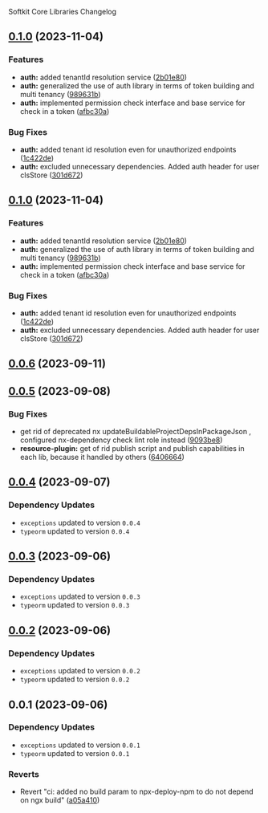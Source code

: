 Softkit Core Libraries Changelog
## [0.1.0](https://github.com/softkitit/softkit-core/compare/auth-0.0.6...auth-0.1.0) (2023-11-04)


### Features

* **auth:** added tenantId resolution service ([2b01e80](https://github.com/softkitit/softkit-core/commit/2b01e803151376f5812e26c7c3b6b32e4621d802))
* **auth:** generalized the use of auth library in terms of token building and multi tenancy ([989631b](https://github.com/softkitit/softkit-core/commit/989631b80f89b7b081f52480271776586a6e96ff))
* **auth:** implemented permission check interface and base service for check in a token ([afbc30a](https://github.com/softkitit/softkit-core/commit/afbc30afa2fd7e2ffe8326b9437dd9a4ba6849b8))


### Bug Fixes

* **auth:** added tenant id resolution even for unauthorized endpoints ([1c422de](https://github.com/softkitit/softkit-core/commit/1c422dee518653c2fb91c6c25f1520a95408f729))
* **auth:** excluded unnecessary dependencies. Added auth header for user clsStore ([301d672](https://github.com/softkitit/softkit-core/commit/301d6720c1e102bd6c8ba4305aa26eb06856c119))

## [0.1.0](https://github.com/saas-buildkit/saas-buildkit-core/compare/auth-0.0.6...auth-0.1.0) (2023-11-04)


### Features

* **auth:** added tenantId resolution service ([2b01e80](https://github.com/saas-buildkit/saas-buildkit-core/commit/2b01e803151376f5812e26c7c3b6b32e4621d802))
* **auth:** generalized the use of auth library in terms of token building and multi tenancy ([989631b](https://github.com/saas-buildkit/saas-buildkit-core/commit/989631b80f89b7b081f52480271776586a6e96ff))
* **auth:** implemented permission check interface and base service for check in a token ([afbc30a](https://github.com/saas-buildkit/saas-buildkit-core/commit/afbc30afa2fd7e2ffe8326b9437dd9a4ba6849b8))


### Bug Fixes

* **auth:** added tenant id resolution even for unauthorized endpoints ([1c422de](https://github.com/saas-buildkit/saas-buildkit-core/commit/1c422dee518653c2fb91c6c25f1520a95408f729))
* **auth:** excluded unnecessary dependencies. Added auth header for user clsStore ([301d672](https://github.com/saas-buildkit/saas-buildkit-core/commit/301d6720c1e102bd6c8ba4305aa26eb06856c119))

## [0.0.6](https://github.com/saas-buildkit/saas-buildkit-core/compare/auth-0.0.5...auth-0.0.6) (2023-09-11)

## [0.0.5](https://github.com/saas-buildkit/saas-buildkit-core/compare/auth-0.0.4...auth-0.0.5) (2023-09-08)


### Bug Fixes

* get rid of deprecated nx updateBuildableProjectDepsInPackageJson , configured nx-dependency check lint role instead ([9093be8](https://github.com/saas-buildkit/saas-buildkit-core/commit/9093be892fd5f71629a6c22388e12432dacefdec))
* **resource-plugin:** get of rid publish script and publish capabilities in each lib, because it handled by others ([6406664](https://github.com/saas-buildkit/saas-buildkit-core/commit/64066640d13cfc6bf4e16055349265015d7bcd12))

## [0.0.4](https://github.com/saas-buildkit/saas-buildkit-core/compare/auth-0.0.3...auth-0.0.4) (2023-09-07)

### Dependency Updates

* `exceptions` updated to version `0.0.4`
* `typeorm` updated to version `0.0.4`
## [0.0.3](https://github.com/saas-buildkit/saas-buildkit-core/compare/auth-0.0.2...auth-0.0.3) (2023-09-06)

### Dependency Updates

* `exceptions` updated to version `0.0.3`
* `typeorm` updated to version `0.0.3`
## [0.0.2](https://github.com/saas-buildkit/saas-buildkit-core/compare/auth-0.0.1...auth-0.0.2) (2023-09-06)

### Dependency Updates

* `exceptions` updated to version `0.0.2`
* `typeorm` updated to version `0.0.2`
## 0.0.1 (2023-09-06)

### Dependency Updates

* `exceptions` updated to version `0.0.1`
* `typeorm` updated to version `0.0.1`

### Reverts

* Revert "ci: added no build param to npx-deploy-npm to do not depend on ngx build" ([a05a410](https://github.com/saas-buildkit/saas-buildkit-core/commit/a05a41073965039dd9656840a80144dcd6b4e180))
